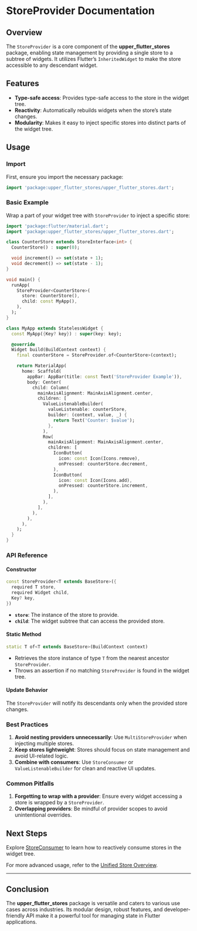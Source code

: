 # StoreProvider Documentation

## Overview
The `StoreProvider` is a core component of the **upper_flutter_stores** package, enabling state management by providing a single store to a subtree of widgets. It utilizes Flutter’s `InheritedWidget` to make the store accessible to any descendant widget.

## Features
- **Type-safe access**: Provides type-safe access to the store in the widget tree.
- **Reactivity**: Automatically rebuilds widgets when the store’s state changes.
- **Modularity**: Makes it easy to inject specific stores into distinct parts of the widget tree.

## Usage

### Import
First, ensure you import the necessary package:

```dart
import 'package:upper_flutter_stores/upper_flutter_stores.dart';
```

### Basic Example
Wrap a part of your widget tree with `StoreProvider` to inject a specific store:

```dart
import 'package:flutter/material.dart';
import 'package:upper_flutter_stores/upper_flutter_stores.dart';

class CounterStore extends StoreInterface<int> {
  CounterStore() : super(0);

  void increment() => set(state + 1);
  void decrement() => set(state - 1);
}

void main() {
  runApp(
    StoreProvider<CounterStore>(
      store: CounterStore(),
      child: const MyApp(),
    ),
  );
}

class MyApp extends StatelessWidget {
  const MyApp({Key? key}) : super(key: key);

  @override
  Widget build(BuildContext context) {
    final counterStore = StoreProvider.of<CounterStore>(context);

    return MaterialApp(
      home: Scaffold(
        appBar: AppBar(title: const Text('StoreProvider Example')),
        body: Center(
          child: Column(
            mainAxisAlignment: MainAxisAlignment.center,
            children: [
              ValueListenableBuilder(
                valueListenable: counterStore,
                builder: (context, value, _) {
                  return Text('Counter: $value');
                },
              ),
              Row(
                mainAxisAlignment: MainAxisAlignment.center,
                children: [
                  IconButton(
                    icon: const Icon(Icons.remove),
                    onPressed: counterStore.decrement,
                  ),
                  IconButton(
                    icon: const Icon(Icons.add),
                    onPressed: counterStore.increment,
                  ),
                ],
              ),
            ],
          ),
        ),
      ),
    );
  }
}
```

### API Reference
#### Constructor
```dart
const StoreProvider<T extends BaseStore>({
  required T store,
  required Widget child,
  Key? key,
})
```
- **`store`**: The instance of the store to provide.
- **`child`**: The widget subtree that can access the provided store.

#### Static Method
```dart
static T of<T extends BaseStore>(BuildContext context)
```
- Retrieves the store instance of type `T` from the nearest ancestor `StoreProvider`.
- Throws an assertion if no matching `StoreProvider` is found in the widget tree.

#### Update Behavior
The `StoreProvider` will notify its descendants only when the provided store changes.

### Best Practices
1. **Avoid nesting providers unnecessarily**:
   Use `MultiStoreProvider` when injecting multiple stores.
2. **Keep stores lightweight**:
   Stores should focus on state management and avoid UI-related logic.
3. **Combine with consumers**:
   Use `StoreConsumer` or `ValueListenableBuilder` for clean and reactive UI updates.

### Common Pitfalls
1. **Forgetting to wrap with a provider**:
   Ensure every widget accessing a store is wrapped by a `StoreProvider`.
2. **Overlapping providers**:
   Be mindful of provider scopes to avoid unintentional overrides.

## Next Steps
Explore [StoreConsumer](STORE_CONSUMER.md) to learn how to reactively consume stores in the widget tree.

For more advanced usage, refer to the [Unified Store Overview](README.md).

---

## Conclusion
The **upper_flutter_stores** package is versatile and caters to various use cases across industries. Its modular design, robust features, and developer-friendly API make it a powerful tool for managing state in Flutter applications.
